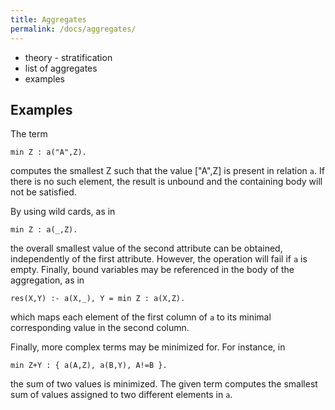 ```yaml
---
title: Aggregates
permalink: /docs/aggregates/
---
```

* theory - stratification
* list of aggregates
* examples

## Examples

The term 
```
min Z : a("A",Z).
```
computes the smallest Z such that the value ["A",Z] is present in relation `a`. If there is no such element, the result is unbound and the containing body will not be satisfied.

By using wild cards, as in
```
min Z : a(_,Z).
```
the overall smallest value of the second attribute can be obtained, independently of the first attribute. However, the operation will fail if `a` is empty. Finally, bound variables may be referenced in the body of the aggregation, as in
```
res(X,Y) :- a(X,_), Y = min Z : a(X,Z).
```
which maps each element of the first column of `a` to its minimal corresponding value in the second column.

Finally, more complex terms may be minimized for. For instance, in
```
min Z+Y : { a(A,Z), a(B,Y), A!=B }.
```
the sum of two values is minimized. The given term computes the smallest sum of values assigned to two different elements in `a`.

